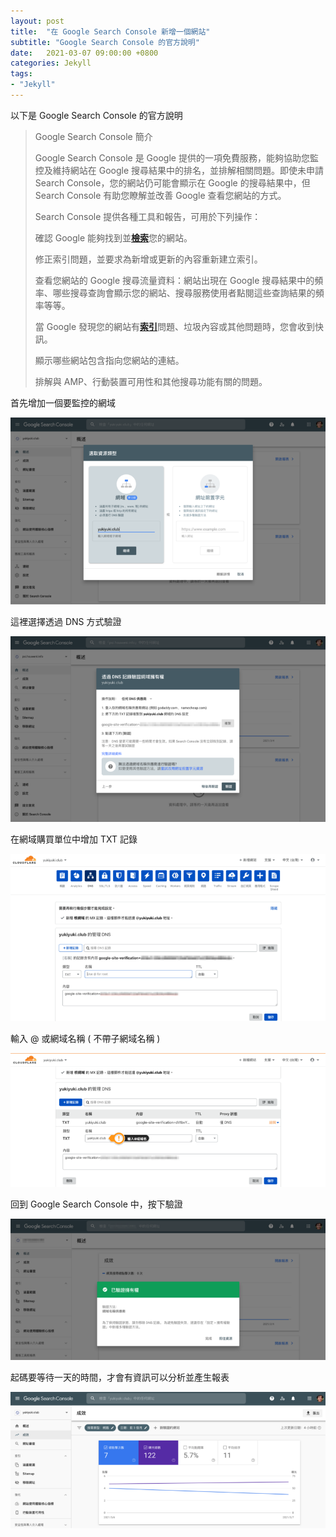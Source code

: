 ```yaml
---
layout: post
title:  "在 Google Search Console 新增一個網站"
subtitle: "Google Search Console 的官方說明"
date:   2021-03-07 09:00:00 +0800
categories: Jekyll
tags:
- "Jekyll"
---
```


以下是 Google Search Console 的官方說明

> Google Search Console 簡介
>
> Google Search Console 是 Google 提供的一項免費服務，能夠協助您監控及維持網站在 Google 搜尋結果中的排名，並排解相關問題。即使未申請 Search Console，您的網站仍可能會顯示在 Google 的搜尋結果中，但 Search Console 有助您瞭解並改善 Google 查看您網站的方式。
>
> Search Console 提供各種工具和報告，可用於下列操作：
>
> 確認 Google 能夠找到並[**檢索**](https://support.google.com/webmasters/answer/7643418)您的網站。
>
> 修正索引問題，並要求為新增或更新的內容重新建立索引。
>
> 查看您網站的 Google 搜尋流量資料：網站出現在 Google 搜尋結果中的頻率、哪些搜尋查詢會顯示您的網站、搜尋服務使用者點閱這些查詢結果的頻率等等。
>
> 當 Google 發現您的網站有[**索引**](https://support.google.com/webmasters/answer/7643011)問題、垃圾內容或其他問題時，您會收到快訊。
>
> 顯示哪些網站包含指向您網站的連結。
>
> 排解與 AMP、行動裝置可用性和其他搜尋功能有關的問題。

首先增加一個要監控的網域

![](/images/medium/1____KtotncO07GarAz__YaQY2A.png)

這裡選擇透過 DNS 方式驗證

![](/images/medium/1__ztyhCe89WcIS__N6h__lYW1w.png)

在網域購買單位中增加 TXT 記錄

![](/images/medium/1__ZLigU9f7vtMypU24k2TjQQ.png)

輸入 @ 或網域名稱 ( 不帶子網域名稱 )

![](/images/medium/1__OChh92zfREOtvLKfs45jbQ.png)

回到 Google Search Console 中，按下驗證

![](/images/medium/1__FaI5JzTs5IhvvMJzVCQIqg.png)

起碼要等待一天的時間，才會有資訊可以分析並產生報表

![](/images/medium/1__BPpICmVxu0P6fhnu__bcBTQ.png)